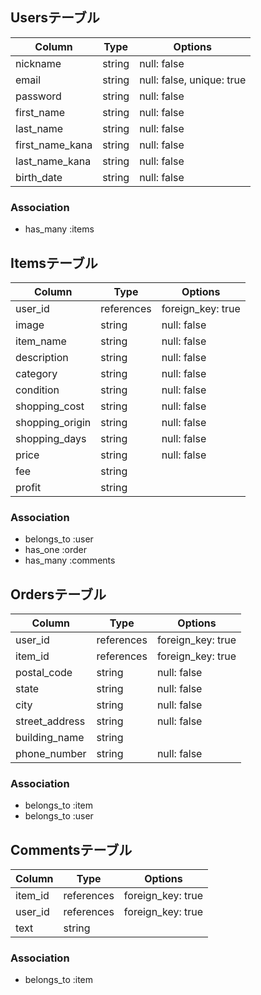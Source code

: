 ## Usersテーブル
| Column          | Type   | Options     |
|-----------------|--------|-------------|
| nickname        | string | null: false |
| email           | string | null: false, unique: true |
| password        | string | null: false |
| first_name      | string | null: false |
| last_name       | string | null: false |
| first_name_kana | string | null: false |
| last_name_kana  | string | null: false |
| birth_date      | string | null: false |
### Association
- has_many :items


## Itemsテーブル
| Column          | Type       | Options     |
|-----------------|------------|-------------|
| user_id         | references | foreign_key: true |
| image           | string     | null: false |
| item_name       | string     | null: false |
| description     | string     | null: false |
| category        | string     | null: false |
| condition       | string     | null: false |
| shopping_cost   | string     | null: false |
| shopping_origin | string     | null: false |
| shopping_days   | string     | null: false |
| price           | string     | null: false |
| fee             | string     |             |
| profit          | string     |             |
### Association
- belongs_to :user
- has_one :order
- has_many :comments


## Ordersテーブル
| Column         | Type       | Options     |
|----------------|------------|-------------|
| user_id        | references | foreign_key: true |
| item_id        | references | foreign_key: true |
| postal_code    | string     | null: false |
| state          | string     | null: false |
| city           | string     | null: false |
| street_address | string     | null: false |
| building_name  | string     |             |
| phone_number   | string     | null: false |
### Association
- belongs_to :item
- belongs_to :user


## Commentsテーブル
| Column  | Type       | Options           |
|---------|------------|-------------------|
| item_id | references | foreign_key: true |
| user_id | references | foreign_key: true |
| text    | string     |                   |
### Association
- belongs_to :item